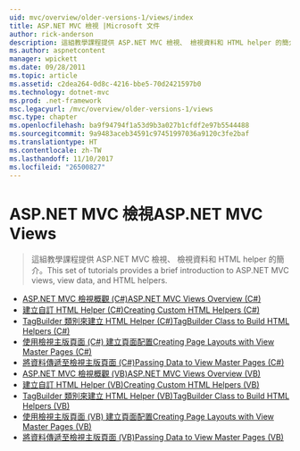 ```yaml
---
uid: mvc/overview/older-versions-1/views/index
title: ASP.NET MVC 檢視 |Microsoft 文件
author: rick-anderson
description: 這組教學課程提供 ASP.NET MVC 檢視、 檢視資料和 HTML helper 的簡介。
ms.author: aspnetcontent
manager: wpickett
ms.date: 09/28/2011
ms.topic: article
ms.assetid: c2dea264-0d8c-4216-bbe5-70d2421597b0
ms.technology: dotnet-mvc
ms.prod: .net-framework
msc.legacyurl: /mvc/overview/older-versions-1/views
msc.type: chapter
ms.openlocfilehash: ba9f94794f1a53d9b3a027b1cfdf2e97b5544488
ms.sourcegitcommit: 9a9483aceb34591c97451997036a9120c3fe2baf
ms.translationtype: HT
ms.contentlocale: zh-TW
ms.lasthandoff: 11/10/2017
ms.locfileid: "26500827"
---
```

<a name="aspnet-mvc-views"></a><span data-ttu-id="56a3d-103">ASP.NET MVC 檢視</span><span class="sxs-lookup"><span data-stu-id="56a3d-103">ASP.NET MVC Views</span></span>
====================
> <span data-ttu-id="56a3d-104">這組教學課程提供 ASP.NET MVC 檢視、 檢視資料和 HTML helper 的簡介。</span><span class="sxs-lookup"><span data-stu-id="56a3d-104">This set of tutorials provides a brief introduction to ASP.NET MVC views, view data, and HTML helpers.</span></span>


- [<span data-ttu-id="56a3d-105">ASP.NET MVC 檢視概觀 (C#)</span><span class="sxs-lookup"><span data-stu-id="56a3d-105">ASP.NET MVC Views Overview (C#)</span></span>](asp-net-mvc-views-overview-cs.md)
- [<span data-ttu-id="56a3d-106">建立自訂 HTML Helper (C#)</span><span class="sxs-lookup"><span data-stu-id="56a3d-106">Creating Custom HTML Helpers (C#)</span></span>](creating-custom-html-helpers-cs.md)
- [<span data-ttu-id="56a3d-107">TagBuilder 類別來建立 HTML Helper (C#)</span><span class="sxs-lookup"><span data-stu-id="56a3d-107">TagBuilder Class to Build HTML Helpers (C#)</span></span>](using-the-tagbuilder-class-to-build-html-helpers-cs.md)
- [<span data-ttu-id="56a3d-108">使用檢視主版頁面 (C#) 建立頁面配置</span><span class="sxs-lookup"><span data-stu-id="56a3d-108">Creating Page Layouts with View Master Pages (C#)</span></span>](creating-page-layouts-with-view-master-pages-cs.md)
- [<span data-ttu-id="56a3d-109">將資料傳遞至檢視主版頁面 (C#)</span><span class="sxs-lookup"><span data-stu-id="56a3d-109">Passing Data to View Master Pages (C#)</span></span>](passing-data-to-view-master-pages-cs.md)
- [<span data-ttu-id="56a3d-110">ASP.NET MVC 檢視概觀 (VB)</span><span class="sxs-lookup"><span data-stu-id="56a3d-110">ASP.NET MVC Views Overview (VB)</span></span>](asp-net-mvc-views-overview-vb.md)
- [<span data-ttu-id="56a3d-111">建立自訂 HTML Helper (VB)</span><span class="sxs-lookup"><span data-stu-id="56a3d-111">Creating Custom HTML Helpers (VB)</span></span>](creating-custom-html-helpers-vb.md)
- [<span data-ttu-id="56a3d-112">TagBuilder 類別來建立 HTML Helper (VB)</span><span class="sxs-lookup"><span data-stu-id="56a3d-112">TagBuilder Class to Build HTML Helpers (VB)</span></span>](using-the-tagbuilder-class-to-build-html-helpers-vb.md)
- [<span data-ttu-id="56a3d-113">使用檢視主版頁面 (VB) 建立頁面配置</span><span class="sxs-lookup"><span data-stu-id="56a3d-113">Creating Page Layouts with View Master Pages (VB)</span></span>](creating-page-layouts-with-view-master-pages-vb.md)
- [<span data-ttu-id="56a3d-114">將資料傳遞至檢視主版頁面 (VB)</span><span class="sxs-lookup"><span data-stu-id="56a3d-114">Passing Data to View Master Pages (VB)</span></span>](passing-data-to-view-master-pages-vb.md)

